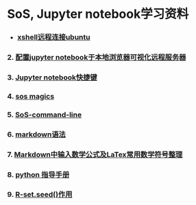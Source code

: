 #   SoS, Jupyter notebook学习资料
- ### [xshell远程连接ubuntu](https://zhuanlan.zhihu.com/p/28544384)

### 2. [配置jupyter notebook于本地浏览器可视化远程服务器](https://www.jianshu.com/p/bc132795433d)

### 3. [Jupyter notebook快捷键](https://blog.csdn.net/lawme/article/details/51034543)

### 4. [sos magics](https://vatlab.github.io/sos-docs/doc/user_guide/sos_magics.html)

### 5. [SoS-command-line](https://vatlab.github.io/sos-docs/doc/documentation/User_Interface.html)

### 6. [markdown语法](https://www.w3cschool.cn/markdownyfsm/markdownyfsm-odm6256r.html)

### 7. [Markdown中输入数学公式及LaTex常用数学符号整理](http://liyangbit.com/math/jupyter-latex/)

### 

### 8. [python 指导手册](https://docs.python.org/3/reference/lexical_analysis.html#f-strings)

### 9. [R-set.seed()作用](https://www.jianshu.com/p/38d0a44630f8)
